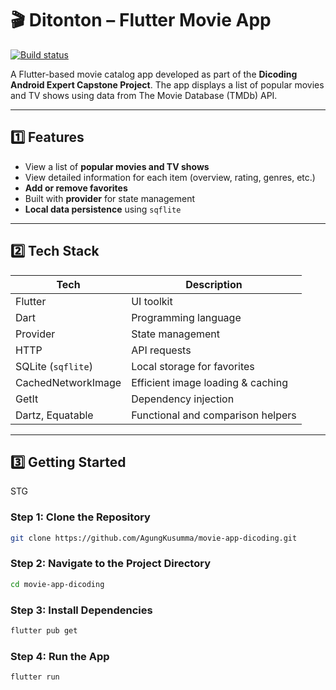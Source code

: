 # 🎬 Ditonton – Flutter Movie App

[![Build status](https://api.codemagic.io/apps/6854d420493da21664fdeb7f/6854d420493da21664fdeb7e/status_badge.svg)](https://codemagic.io/app/6854d420493da21664fdeb7f/6854d420493da21664fdeb7e/latest_build)

A Flutter-based movie catalog app developed as part of the **Dicoding Android Expert Capstone Project**. The app displays a list of popular movies and TV shows using data from The Movie Database (TMDb) API.

---

## 1️⃣ Features

- View a list of **popular movies and TV shows**
- View detailed information for each item (overview, rating, genres, etc.)
- **Add or remove favorites**
- Built with **provider** for state management
- **Local data persistence** using `sqflite`

---

## 2️⃣ Tech Stack

| Tech               | Description                           |
|--------------------|---------------------------------------|
| Flutter            | UI toolkit                            |
| Dart               | Programming language                  |
| Provider           | State management                      |
| HTTP               | API requests                          |
| SQLite (`sqflite`) | Local storage for favorites           |
| CachedNetworkImage | Efficient image loading & caching     |
| GetIt              | Dependency injection                  |
| Dartz, Equatable   | Functional and comparison helpers     |

---

## 3️⃣ Getting Started
STG
### Step 1: Clone the Repository

```bash
git clone https://github.com/AgungKusumma/movie-app-dicoding.git
```

### Step 2: Navigate to the Project Directory

```bash
cd movie-app-dicoding
```

### Step 3: Install Dependencies

```bash
flutter pub get
```

### Step 4: Run the App

```bash
flutter run
```